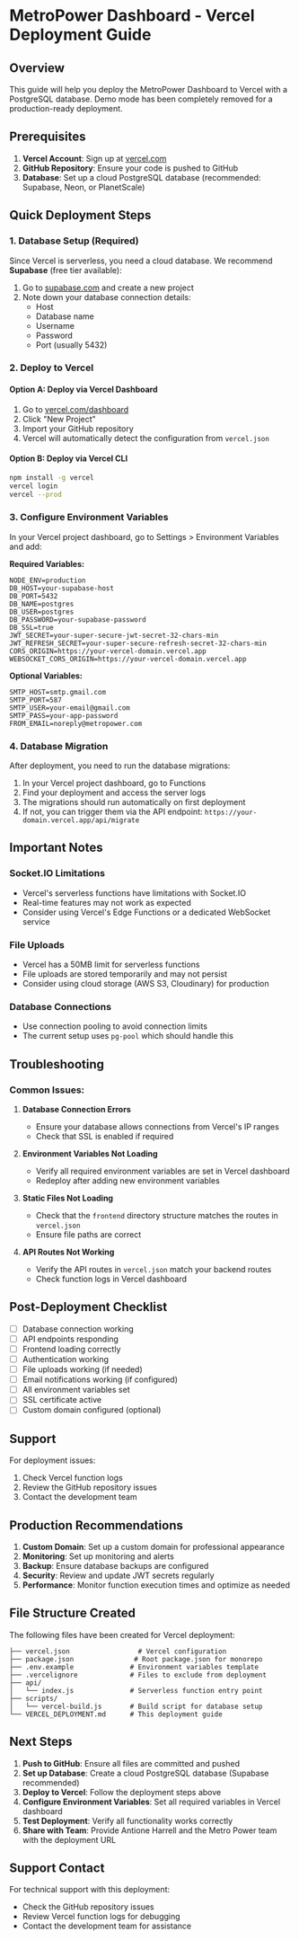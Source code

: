 # MetroPower Dashboard - Vercel Deployment Guide

## Overview

This guide will help you deploy the MetroPower Dashboard to Vercel with a PostgreSQL database. Demo mode has been completely removed for a production-ready deployment.

## Prerequisites

1. **Vercel Account**: Sign up at [vercel.com](https://vercel.com)
2. **GitHub Repository**: Ensure your code is pushed to GitHub
3. **Database**: Set up a cloud PostgreSQL database (recommended: Supabase, Neon, or PlanetScale)

## Quick Deployment Steps

### 1. Database Setup (Required)

Since Vercel is serverless, you need a cloud database. We recommend **Supabase** (free tier available):

1. Go to [supabase.com](https://supabase.com) and create a new project
2. Note down your database connection details:
   - Host
   - Database name
   - Username
   - Password
   - Port (usually 5432)

### 2. Deploy to Vercel

#### Option A: Deploy via Vercel Dashboard
1. Go to [vercel.com/dashboard](https://vercel.com/dashboard)
2. Click "New Project"
3. Import your GitHub repository
4. Vercel will automatically detect the configuration from `vercel.json`

#### Option B: Deploy via Vercel CLI
```bash
npm install -g vercel
vercel login
vercel --prod
```

### 3. Configure Environment Variables

In your Vercel project dashboard, go to Settings > Environment Variables and add:

**Required Variables:**
```
NODE_ENV=production
DB_HOST=your-supabase-host
DB_PORT=5432
DB_NAME=postgres
DB_USER=postgres
DB_PASSWORD=your-supabase-password
DB_SSL=true
JWT_SECRET=your-super-secure-jwt-secret-32-chars-min
JWT_REFRESH_SECRET=your-super-secure-refresh-secret-32-chars-min
CORS_ORIGIN=https://your-vercel-domain.vercel.app
WEBSOCKET_CORS_ORIGIN=https://your-vercel-domain.vercel.app
```

**Optional Variables:**
```
SMTP_HOST=smtp.gmail.com
SMTP_PORT=587
SMTP_USER=your-email@gmail.com
SMTP_PASS=your-app-password
FROM_EMAIL=noreply@metropower.com
```

### 4. Database Migration

After deployment, you need to run the database migrations:

1. In your Vercel project dashboard, go to Functions
2. Find your deployment and access the server logs
3. The migrations should run automatically on first deployment
4. If not, you can trigger them via the API endpoint: `https://your-domain.vercel.app/api/migrate`

## Important Notes

### Socket.IO Limitations
- Vercel's serverless functions have limitations with Socket.IO
- Real-time features may not work as expected
- Consider using Vercel's Edge Functions or a dedicated WebSocket service

### File Uploads
- Vercel has a 50MB limit for serverless functions
- File uploads are stored temporarily and may not persist
- Consider using cloud storage (AWS S3, Cloudinary) for production

### Database Connections
- Use connection pooling to avoid connection limits
- The current setup uses `pg-pool` which should handle this

## Troubleshooting

### Common Issues:

1. **Database Connection Errors**
   - Ensure your database allows connections from Vercel's IP ranges
   - Check that SSL is enabled if required

2. **Environment Variables Not Loading**
   - Verify all required environment variables are set in Vercel dashboard
   - Redeploy after adding new environment variables

3. **Static Files Not Loading**
   - Check that the `frontend` directory structure matches the routes in `vercel.json`
   - Ensure file paths are correct

4. **API Routes Not Working**
   - Verify the API routes in `vercel.json` match your backend routes
   - Check function logs in Vercel dashboard

## Post-Deployment Checklist

- [ ] Database connection working
- [ ] API endpoints responding
- [ ] Frontend loading correctly
- [ ] Authentication working
- [ ] File uploads working (if needed)
- [ ] Email notifications working (if configured)
- [ ] All environment variables set
- [ ] SSL certificate active
- [ ] Custom domain configured (optional)

## Support

For deployment issues:
1. Check Vercel function logs
2. Review the GitHub repository issues
3. Contact the development team

## Production Recommendations

1. **Custom Domain**: Set up a custom domain for professional appearance
2. **Monitoring**: Set up monitoring and alerts
3. **Backup**: Ensure database backups are configured
4. **Security**: Review and update JWT secrets regularly
5. **Performance**: Monitor function execution times and optimize as needed

## File Structure Created

The following files have been created for Vercel deployment:

```text
├── vercel.json                 # Vercel configuration
├── package.json               # Root package.json for monorepo
├── .env.example              # Environment variables template
├── .vercelignore             # Files to exclude from deployment
├── api/
│   └── index.js              # Serverless function entry point
├── scripts/
│   └── vercel-build.js       # Build script for database setup
└── VERCEL_DEPLOYMENT.md      # This deployment guide
```

## Next Steps

1. **Push to GitHub**: Ensure all files are committed and pushed
2. **Set up Database**: Create a cloud PostgreSQL database (Supabase recommended)
3. **Deploy to Vercel**: Follow the deployment steps above
4. **Configure Environment Variables**: Set all required variables in Vercel dashboard
5. **Test Deployment**: Verify all functionality works correctly
6. **Share with Team**: Provide Antione Harrell and the Metro Power team with the deployment URL

## Support Contact

For technical support with this deployment:

- Check the GitHub repository issues
- Review Vercel function logs for debugging
- Contact the development team for assistance
